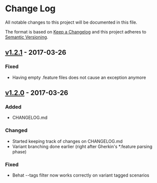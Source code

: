 # Change Log
All notable changes to this project will be documented in this file.

The format is based on [Keep a Changelog](http://keepachangelog.com/)
and this project adheres to [Semantic Versioning](http://semver.org/).

## [v1.2.1] - 2017-03-26
### Fixed
- Having empty .feature files does not cause an exception anymore

## [v1.2.0] - 2017-03-26
### Added
- CHANGELOG.md

### Changed
- Started keeping track of changes on CHANGELOG.md
- Variant branching done earlier (right after Gherkin's *.feature parsing phase)

### Fixed
- Behat --tags filter now works correctly on variant tagged scenarios

[Unreleased]: https://github.com/olivierlacan/keep-a-changelog/compare/v1.2.1...HEAD
[v1.2.1]: https://github.com/olivierlacan/keep-a-changelog/compare/v1.2.0...v1.2.1
[v1.2.0]: https://github.com/olivierlacan/keep-a-changelog/compare/v1.1.1...v1.2.0

